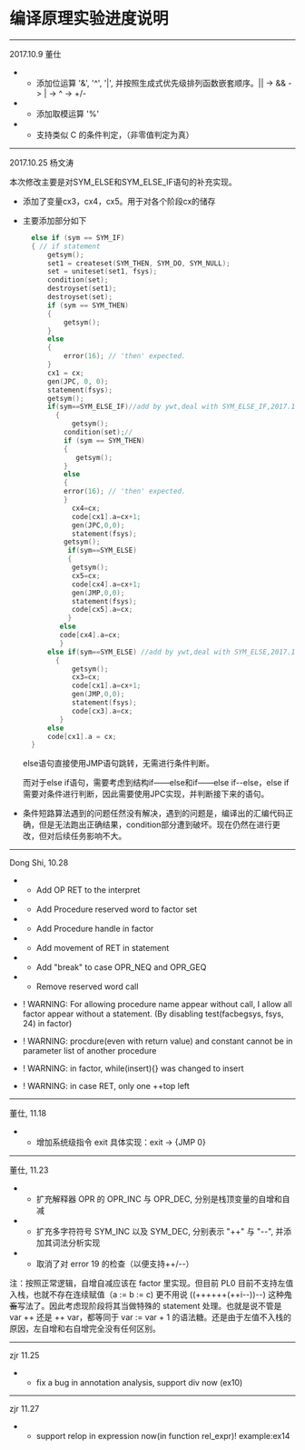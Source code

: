 # 编译原理实验进度说明

---

2017.10.9 董仕

* + 添加位运算 '&', '^', '|', 并按照生成式优先级排列函数嵌套顺序。|| -> && -> | -> ^ -> +/-
* + 添加取模运算 '%'
* + 支持类似 C 的条件判定，（非零值判定为真）

---

2017.10.25  杨文涛

本次修改主要是对SYM_ELSE和SYM_ELSE_IF语句的补充实现。

* 添加了变量cx3，cx4，cx5。用于对各个阶段cx的储存

* 主要添加部分如下

  ```c
  	else if (sym == SYM_IF)
  	{ // if statement
  		getsym();
  		set1 = createset(SYM_THEN, SYM_DO, SYM_NULL);
  		set = uniteset(set1, fsys);
  		condition(set);
  		destroyset(set1);
  		destroyset(set);
  		if (sym == SYM_THEN)
  		{
  			getsym();
  		}
  		else
  		{
  			error(16); // 'then' expected.
  		}
  		cx1 = cx;
  		gen(JPC, 0, 0);
  		statement(fsys);
  		getsym();
  		if(sym==SYM_ELSE_IF)//add by ywt,deal with SYM_ELSE_IF,2017.10.20
          {
              getsym();
  			condition(set);//
  		    if (sym == SYM_THEN)
  		    {
  			   getsym();
  		    }
  		    else
  		    {
  			error(16); // 'then' expected.
  		    }
              cx4=cx;
              code[cx1].a=cx+1;
              gen(JPC,0,0);
              statement(fsys);
  			getsym();   
  			 if(sym==SYM_ELSE) 
             {
              getsym();
              cx5=cx;
              code[cx4].a=cx+1;
              gen(JMP,0,0);
              statement(fsys);
              code[cx5].a=cx;                                                  
             }     
  		   else
  		   code[cx4].a=cx;                                       
           }
  		else if(sym==SYM_ELSE) //add by ywt,deal with SYM_ELSE,2017.10.20
          {
              getsym();
              cx3=cx;
              code[cx1].a=cx+1;
              gen(JMP,0,0);
              statement(fsys);
              code[cx3].a=cx;                                                  
           }
  		else
  		code[cx1].a = cx;
  	}
  ```

  else语句直接使用JMP语句跳转，无需进行条件判断。

  而对于else if语句，需要考虑到结构if——else和if——else if--else，else if需要对条件进行判断，因此需要使用JPC实现，并判断接下来的语句。

* 条件短路算法遇到的问题任然没有解决，遇到的问题是，编译出的汇编代码正确，但是无法跑出正确结果，condition部分遭到破坏。现在仍然在进行更改，但对后续任务影响不大。

---

Dong Shi, 10.28

* + Add OP RET to the interpret
* + Add Procedure reserved word to factor set
* + Add Procedure handle in factor
* + Add movement of RET in statement
* + Add "break" to case OPR\_NEQ and OPR\_GEQ
* - Remove reserved word call

* ! WARNING: For allowing procedure name appear without call, I allow all factor appear without a statement. (By disabling test(facbegsys, fsys, 24) in factor)

* ! WARNING: procdure(even with return value) and constant cannot be in parameter list of another procedure

* ! WARNING: in factor, while(insert){} was changed to insert

* ! WARNING: in case RET, only one ++top left

---

董仕, 11.18

* + 增加系统级指令 exit 
	具体实现：exit -> {JMP 0}

---

董仕, 11.23

* + 扩充解释器 OPR 的 OPR\_INC 与 OPR\_DEC, 分别是栈顶变量的自增和自减
* + 扩充多字符符号 SYM\_INC 以及 SYM\_DEC, 分别表示 "++" 与 "--", 并添加其词法分析实现
* - 取消了对 error 19 的检查（以便支持++/--）

注：按照正常逻辑，自增自减应该在 factor 里实现。但目前 PL0 目前不支持左值入栈，也就不存在连续赋值（a := b := c)
更不用说 ((++++++(++i--))--) 这种~~鬼畜~~写法了。因此考虑现阶段将其当做特殊的 statement 处理。也就是说不管是
var ++ 还是 ++ var，都等同于 var := var + 1 的语法糖。还是由于左值不入栈的原因，左自增和右自增完全没有任何区别。

---

zjr 11.25
* + fix a bug in annotation analysis, support div now (ex10)

---
zjr 11.27
* + support relop in expression now(in function rel_expr)! example:ex14 

